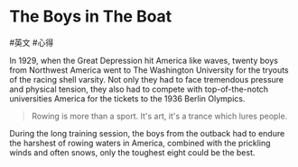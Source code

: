 # The Boys in The Boat
#英文 #心得

In 1929, when the Great Depression hit America like waves, twenty boys from Northwest America went to The Washington University for the tryouts of the racing shell varsity. Not only they had to face tremendous pressure and physical tension, they also had to compete with top-of-the-notch universities America for the tickets to the 1936 Berlin Olympics.

>Rowing is more than a sport. It's art, it's a trance which lures people.

During the long training session, the boys from the outback had to endure the harshest of rowing waters in America, combined with the prickling winds and often snows, only the toughest eight could be the best.